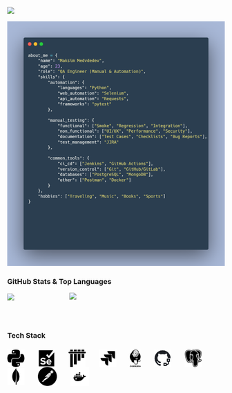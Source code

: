 [![](https://capsule-render.vercel.app/api?type=waving&color=0:6e88b8,30:96aacd,50:b9c7df,70:96aacd,100:6e88b8&height=170&section=header&text=Hi,%20lovely%20to%20see%20you%20👋🏼&fontSize=32&fontColor=22272e&fontAlignY=30)]()

<p align="center"><img src="./img/about_me.webp" width="850" /></p>

<h3>GitHub Stats & Top Languages</h3>
<a href="https://github.com/devdeM1">
<img align="center" src="https://github-readme-stats.vercel.app/api?username=devdeM1&hide_title=true&hide_border=true&show_icons=true&include_all_commits=true&count_private=true&theme=react&text_color=C2CBD3&title_color=ABCEE2&icon_color=ABCEE2" width="400"/>
</a>
<a href="https://github.com/devdeM1">
<img align="right" src="https://github-readme-stats.vercel.app/api/top-langs/?username=devdeM1&hide_title=true&hide_border=true&theme=react&text_color=C2CBD3&&title_color=ABCEE2&layout=compact&langs_count=8" width="360"/>
</a>

<br><br>

<h3>Tech Stack</h3>

### <img height="40" src="img/python.jpg" align="center" title="Python">&nbsp;&nbsp;&nbsp;&nbsp;&nbsp;&nbsp;&nbsp;&nbsp;<img height="40" src="img/selenium.jpg" align="center" title="Selenium">&nbsp;&nbsp;&nbsp;&nbsp;&nbsp;&nbsp;&nbsp;&nbsp;<img height="40" src="img/pytest.jpg" align="center" title="Pytest">&nbsp;&nbsp;&nbsp;&nbsp;&nbsp;&nbsp;&nbsp;&nbsp;<img height="40" src="img/jira.jpg" align="center" title="JIRA">&nbsp;&nbsp;&nbsp;&nbsp;&nbsp;&nbsp;&nbsp;&nbsp;<img height="40" src="img/jenkins.jpg" align="center" title="Jenkins">&nbsp;&nbsp;&nbsp;&nbsp;&nbsp;&nbsp;&nbsp;&nbsp;<img height="40" src="img/git_actions.jpg" align="center" title="GitHub Actions">&nbsp;&nbsp;&nbsp;&nbsp;&nbsp;&nbsp;&nbsp;&nbsp;<img height="40" src="img/postgresql.jpg" align="center" title="PostgreSQL">&nbsp;&nbsp;&nbsp;&nbsp;&nbsp;&nbsp;&nbsp;&nbsp;<img height="40" src="img/mongodb.jpg" align="center" title="MongoDB">&nbsp;&nbsp;&nbsp;&nbsp;&nbsp;&nbsp;&nbsp;&nbsp;<img height="44" src="img/postman.jpg" align="center" title="Postman">&nbsp;&nbsp;&nbsp;&nbsp;&nbsp;&nbsp;&nbsp;&nbsp;<img height="44" src="img/docker.jpg" align="center" title="Docker">&nbsp;&nbsp;
